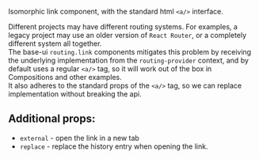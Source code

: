 Isomorphic link component, with the standard html `<a/>` interface.

Different projects may have different routing systems. For examples, a legacy project may use an older version of `React Router`, or a completely different system all together.  
The base-ui `routing.link` components mitigates this problem by receiving the underlying implementation from the `routing-provider` context, and by default uses a regular `<a/>` tag, so it will work out of the box in Compositions and other examples.  
It also adheres to the standard props of the `<a/>` tag, so we can replace implementation without breaking the api.

## Additional props:

-   `external` - open the link in a new tab
-   `replace` - replace the history entry when opening the link.
